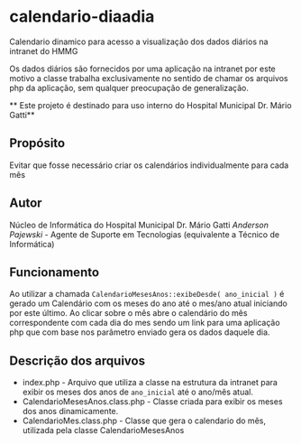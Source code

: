 # calendario-diaadia
Calendario dinamico para acesso a visualização dos dados diários na intranet do HMMG

Os dados diários são fornecidos por uma aplicação na intranet 
por este motivo a classe trabalha exclusivamente no sentido de 
chamar os arquivos php da aplicação, sem qualquer preocupação de generalização.

** Este projeto é destinado para uso interno do Hospital Municipal Dr. Mário Gatti**

## Propósito
Evitar que fosse necessário criar os calendários individualmente para cada mês

## Autor
Núcleo de Informática do Hospital Municipal Dr. Mário Gatti
*Anderson Pajewski* - Agente de Suporte em Tecnologias (equivalente a Técnico de Informática)

## Funcionamento
Ao utilizar a chamada `CalendarioMesesAnos::exibeDesde( ano_inicial )` é gerado um Calendário com os meses do ano até o mes/ano atual iniciando por este último. Ao clicar sobre o mês abre o calendário do mês correspondente com cada dia do mes sendo um link para uma aplicação php que com base nos parâmetro enviado gera os dados daquele dia.

## Descrição dos arquivos
* index.php - Arquivo que utiliza a classe na estrutura da intranet para exibir os meses dos anos de `ano_inicial` até o ano/mês atual.
* CalendarioMesesAnos.class.php - Classe criada para exibir os meses dos anos dinamicamente.
* CalendarioMes.class.php - Classe que gera o calendario do mês, utilizada pela classe CalendarioMesesAnos